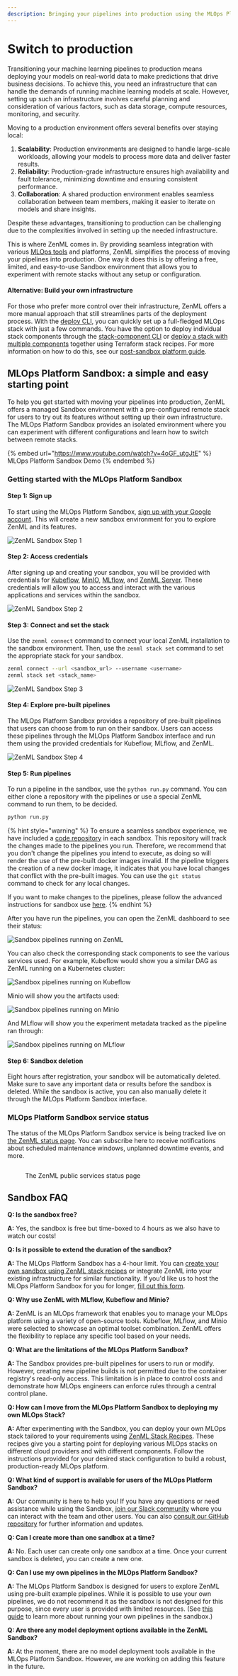 ```yaml
---
description: Bringing your pipelines into production using the MLOps Platform Sandbox
---
```


# Switch to production

Transitioning your machine learning pipelines to production means deploying your models on real-world data to make predictions that drive business decisions. To achieve this, you need an infrastructure that can handle the demands of running machine learning models at scale. However, setting up such an infrastructure involves careful planning and consideration of various factors, such as data storage, compute resources, monitoring, and security.

Moving to a production environment offers several benefits over staying local:

1. **Scalability**: Production environments are designed to handle large-scale workloads, allowing your models to process more data and deliver faster results.
2. **Reliability**: Production-grade infrastructure ensures high availability and fault tolerance, minimizing downtime and ensuring consistent performance.
3. **Collaboration**: A shared production environment enables seamless collaboration between team members, making it easier to iterate on models and share insights.

Despite these advantages, transitioning to production can be challenging due to the complexities involved in setting up the needed infrastructure.

This is where ZenML comes in. By providing seamless integration with various [MLOps tools](../component-guide/integration-overview.md) and platforms, ZenML simplifies the process of moving your pipelines into production. One way it does this is by offering a free, limited, and easy-to-use Sandbox environment that allows you to experiment with remote stacks without any setup or configuration.

#### Alternative: Build your own infrastructure

For those who prefer more control over their infrastructure, ZenML offers a more manual approach that still streamlines parts of the deployment process. With the [deploy CLI](../../platform-guide/set-up-your-mlops-platform/deploy-and-set-up-a-cloud-stack/deploy-and-set-up-a-cloud-stack.md), you can quickly set up a full-fledged MLOps stack with just a few commands. You have the option to deploy individual stack components through the [stack-component CLI](../../platform-guide/set-up-your-mlops-platform/deploy-and-set-up-a-cloud-stack/deploy-a-stack-component.md) or [deploy a stack with multiple components](../../platform-guide/set-up-your-mlops-platform/deploy-and-set-up-a-cloud-stack/deploy-a-stack-using-stack-recipes.md) together using Terraform stack recipes. For more information on how to do this, see our [post-sandbox platform guide](../advanced-guide/sandbox.md).

## MLOps Platform Sandbox: a simple and easy starting point

To help you get started with moving your pipelines into production, ZenML offers a managed Sandbox environment with a pre-configured remote stack for users to try out its features without setting up their own infrastructure. The MLOps Platform Sandbox provides an isolated environment where you can experiment with different configurations and learn how to switch between remote stacks.

{% embed url="https://www.youtube.com/watch?v=4oGF_utgJtE" %}
MLOps Platform Sandbox Demo
{% endembed %}

### Getting started with the MLOps Platform Sandbox

#### Step 1: Sign up

To start using the MLOps Platform Sandbox, [sign up with your Google account](https://sandbox.zenml.io/). This will create a new sandbox environment for you to explore ZenML and its features.

![ZenML Sandbox Step 1](/docs/book/.gitbook/assets/zenml_sandbox_step_1.png)

#### Step 2: Access credentials

After signing up and creating your sandbox, you will be provided with credentials for [Kubeflow](../component-guide/orchestrators/kubeflow.md), [MinIO](../component-guide/artifact-stores/s3.md), [MLflow](../component-guide/experiment-trackers/mlflow.md), and [ZenML Server](connect-to-a-deployed-zenml.md). These credentials will allow you to access and interact with the various applications and services within the sandbox.

![ZenML Sandbox Step 2](/docs/book/.gitbook/assets/zenml_sandbox_step_3_mlflow_creds.png)

#### Step 3: Connect and set the stack

Use the `zenml connect` command to connect your local ZenML installation to the sandbox environment. Then, use the `zenml stack set` command to set the appropriate stack for your sandbox.

```bash
zenml connect --url <sandbox_url> --username <username>
zenml stack set <stack_name>
```

![ZenML Sandbox Step 3](/docs/book/.gitbook/assets/zenml_sandbox_step_3_zenml_creds.png)

#### Step 4: Explore pre-built pipelines

The MLOps Platform Sandbox provides a repository of pre-built pipelines that users can choose from to run on their sandbox. Users can access these pipelines through the MLOps Platform Sandbox interface and run them using the provided credentials for Kubeflow, MLflow, and ZenML.

![ZenML Sandbox Step 4](/docs/book/.gitbook/assets/zenml_sandbox_step_3_commands.png)

#### Step 5: Run pipelines

To run a pipeline in the sandbox, use the `python run.py` command. You can either clone a repository with the pipelines or use a special ZenML command to run them, to be decided.

```bash
python run.py
```

{% hint style="warning" %}
To ensure a seamless sandbox experience, we have included a [code repository](https://docs.zenml.io/user-guide/advanced-guide/connect-your-git-repository) in each sandbox. This repository will track the changes made to the pipelines you run. Therefore, we recommend that you don't change the pipelines you intend to execute, as doing so will render the use of the pre-built docker images invalid. If the pipeline triggers the creation of a new docker image, it indicates that you have local changes that conflict with the pre-built images. You can use the `git status` command to check for any local changes.

If you want to make changes to the pipelines, please follow the advanced instructions for sandbox use [here](https://docs.zenml.io/user-guide/advanced-guide/sandbox#run-pipelines-with-custom-dependencies).
{% endhint %}

After you have run the pipelines, you can open the ZenML dashboard to see their status:

![Sandbox pipelines running on ZenML](/docs/book/.gitbook/assets/zenml_sandbox_zenml.png)

You can also check the corresponding stack components to see the various services used. For example, Kubeflow would show you a similar DAG as ZenML running on a Kubernetes cluster:

![Sandbox pipelines running on Kubeflow](/docs/book/.gitbook/assets/zenml_sandbox_kubeflow.png)

Minio will show you the artifacts used:

![Sandbox pipelines running on Minio](/docs/book/.gitbook/assets/zenml_sandbox_minio.png)

And MLflow will show you the experiment metadata tracked as the pipeline ran through:

![Sandbox pipelines running on MLflow](/docs/book/.gitbook/assets/zenml_sandbox_mlflow.png)

#### Step 6: Sandbox deletion

Eight hours after registration, your sandbox will be automatically deleted. Make sure to save any important data or results before the sandbox is deleted. While the sandbox is active, you can also manually delete it through the MLOps Platform Sandbox interface.

### MLOps Platform Sandbox service status

The status of the MLOps Platform Sandbox service is being tracked live on [the ZenML status page](https://zenml.statuspage.io/). You can subscribe here to receive notifications about scheduled maintenance windows, unplanned downtime events, and more.

<figure><img src="../../.gitbook/assets/statuspage.png" alt=""><figcaption><p>The ZenML public services status page</p></figcaption></figure>

## Sandbox FAQ

**Q: Is the sandbox free?**

**A:** Yes, the sandbox is free but time-boxed to 4 hours as we also have to
watch our costs!

**Q: Is it possible to extend the duration of the sandbox?**

**A:** The MLOps Platform Sandbox has a 4-hour limit. You can [create your own sandbox using ZenML stack recipes](https://docs.zenml.io/advanced-guide/practical-mlops/stack-recipes) or integrate ZenML into your existing infrastructure for similar functionality.
If you'd like us to host the MLOps Platform Sandbox for you for longer, [fill out this form](https://zenml.io/extend-sandbox).

**Q: Why use ZenML with MLflow, Kubeflow and Minio?**

**A:** ZenML is an MLOps framework that enables you to manage your MLOps platform using a variety of open-source tools. Kubeflow, MLflow, and Minio were selected to showcase an optimal toolset combination. ZenML offers the flexibility to replace any specific tool based on your needs.

**Q: What are the limitations of the MLOps Platform Sandbox?**

**A:** The Sandbox provides pre-built pipelines for users to run or modify.
However, creating new pipeline builds is not permitted due to the container
registry's read-only access. This limitation is in place to control costs and
demonstrate how MLOps engineers can enforce rules through a central control
plane.

**Q: How can I move from the MLOps Platform Sandbox to deploying my own MLOps Stack?**

**A:** After experimenting with the Sandbox, you can deploy your own MLOps stack tailored to your requirements using [ZenML Stack Recipes](https://docs.zenml.io/advanced-guide/practical-mlops/stack-recipes). These recipes give you a starting point for deploying various MLOps stacks on different cloud providers and with different components. Follow the instructions provided for your desired stack configuration to build a robust, production-ready MLOps platform.

**Q: What kind of support is available for users of the MLOps Platform Sandbox?**

**A:** Our community is here to help you! If you have any questions or need assistance while using the Sandbox, [join our Slack community](https://zenml.io/slack) where you can interact with the team and other users. You can also [consult our GitHub repository](https://github.com/zenml-io/zenml) for further information and updates.

**Q: Can I create more than one sandbox at a time?**

**A:** No. Each user can create only one sandbox at a time. Once your current sandbox is deleted, you can create a new one.

**Q:** **Can I use my own pipelines in the MLOps Platform Sandbox?**

**A:** The MLOps Platform Sandbox is designed for users to explore ZenML using pre-built example pipelines. While it is possible to use your own pipelines, we do not recommend it as the sandbox is not designed for this purpose, since every user is provided with limited resources. (See [this guide](../advanced-guide/sandbox.md) to learn more about running your own pipelines in the sandbox.)

**Q: Are there any model deployment options available in the ZenML Sandbox?**

**A:** At the moment, there are no model deployment tools available in the MLOps Platform Sandbox. However, we are working on adding this feature in the future.
